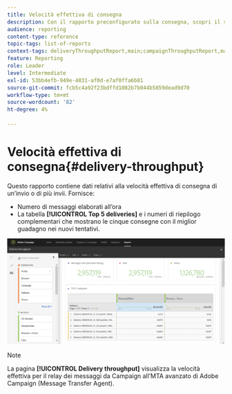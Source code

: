 ```yaml
---
title: Velocità effettiva di consegna
description: Con il rapporto preconfigurato sulla consegna, scopri il successo della consegna.
audience: reporting
content-type: reference
topic-tags: list-of-reports
context-tags: deliveryThroughputReport,main;campaignThroughputReport,main;programThroughputReport,main
feature: Reporting
role: Leader
level: Intermediate
exl-id: 53bb4efb-949e-4831-af0d-e7af0ffa6b81
source-git-commit: fcb5c4a92f23bdffd1082b7b044b5859dead9d70
workflow-type: tm+mt
source-wordcount: '82'
ht-degree: 4%

---
```


# Velocità effettiva di consegna{#delivery-throughput}

Questo rapporto contiene dati relativi alla velocità effettiva di consegna di un’invio o di più invii. Fornisce:

* Numero di messaggi elaborati all’ora
* La tabella **[!UICONTROL Top 5 deliveries]** e i numeri di riepilogo complementari che mostrano le cinque consegne con il miglior guadagno nei nuovi tentativi.

![](assets/delivery_reports_1.png)

>[!NOTE]
>
>La pagina **[!UICONTROL Delivery throughput]** visualizza la velocità effettiva per il relay dei messaggi da Campaign all’MTA avanzato di Adobe Campaign (Message Transfer Agent).
